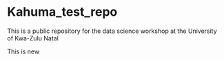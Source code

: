 # Kahuma_test_repo
This is a public repository for the data science workshop at the University of Kwa-Zulu Natal


This is new
